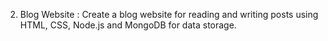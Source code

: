 2. Blog Website :
Create a blog website for reading and
writing posts using HTML, CSS, Node.js
and MongoDB for data storage.
